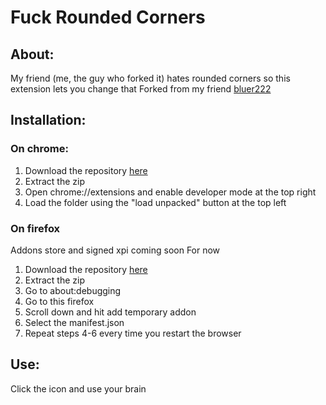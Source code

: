 # Fuck Rounded Corners

## About:
My friend (me, the guy who forked it) hates rounded corners so this extension lets you change that
Forked from my friend [bluer222](https://github.com/bluer222/fuckRoundedCorners/releases/latest)

## Installation: 
### On chrome:
1. Download the repository [here](https://github.com/MastrCheef99/fuckRoundedCornersFirefox/archive/refs/heads/main.zip)
2. Extract the zip
3. Open chrome://extensions and enable developer mode at the top right
4. Load the folder using the "load unpacked" button at the top left

### On firefox
Addons store and signed xpi coming soon
For now
1. Download the repository [here](https://github.com/MastrCheef99/fuckRoundedCornersFirefox/archive/refs/heads/main.zip)
2. Extract the zip
3. Go to about:debugging
4. Go to this firefox
5. Scroll down and hit add temporary addon
6. Select the manifest.json
7. Repeat steps 4-6 every time you restart the browser

## Use:
Click the icon and use your brain